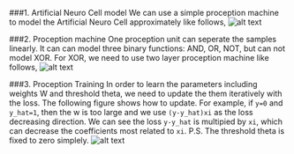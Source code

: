 ###1. Artificial Neuro Cell model
We can use a simple proception machine to model the Artificial Neuro Cell approximately like follows,
![alt text](https://github.com/charliememory/AutonomousDriving/blob/master/images/ANNmodel.png "ANN model")


###2. Proception machine
One proception unit can seperate the samples linearly. It can can model three binary functions: AND, OR, NOT, but can not model XOR. For XOR, we need to use two layer proception machine like follows,
![alt text](https://github.com/charliememory/AutonomousDriving/blob/master/images/PreceptronXOR.png "Preceptron XOR")


###3. Proception Training
In order to learn the parameters including weights W and threshold theta, we need to update the them iteratively with the loss. The following figure shows how to update. For example, if `y=0` and `y_hat=1`, then the w is too large and we use `(y-y_hat)xi` as the loss decreasing direction. We can see the loss `y-y_hat` is multipied by `xi`, which can decrease the coefficients most related to `xi`.
P.S. The threshold theta is fixed to zero simplely.
![alt text](https://github.com/charliememory/AutonomousDriving/blob/master/images/PreceptronTrain.png "Preceptron Train")